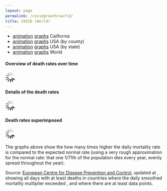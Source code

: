 ```yaml
---
layout: page
permalink: /covidgrowth/world/
title: COVID (World)
---
```


<link rel="stylesheet" href="/covidgrowth/graph.css">
<script src="https://cdn.jsdelivr.net/npm/moment@2.24.0" defer></script>
<script src="https://cdn.jsdelivr.net/npm/chart.js@2.8.0" defer></script>
<script src="/covidgrowth/world.min.js" defer></script>

* [animation](/covidgrowth/rankca) [graphs](/covidgrowth/ca) California
* [animation](/covidgrowth/rankusa) [graphs](/covidgrowth/usa) USA (by county)
* [animation](/covidgrowth/rankstate) [graphs](/covidgrowth/state) USA (by state)
* [animation](/covidgrowth/rankworld) [graphs](/covidgrowth/world) World

<section>

  <h4>Overview of death rates over time</h4>
  <img id="sparkSpinnerElement" src="/img/spinner32.gif">

  <h4>Details of the death rates</h4>
  <img id="detailsSpinnerElement" src="/img/spinner32.gif">

  <h4>Death rates superimposed</h4>
  <img id="superimposedSpinnerElement" src="/img/spinner32.gif">
</section>

The graphs above show the how many times higher the daily mortality rate is compared to the expected normal rate (using a very rough approximation for the normal rate: that one 1/71th of the population dies every year, evenly spread throughout the year).

Source: [European Centre for Disease Prevention and Control][1],
updated at <span id="updateTimeElement"></span>, showing all days with at least <span id="minTotalDeathsElement"></span> deaths in countries where the daily smoothed mortality multiplier exceeded <span id="minMortalityMultiplierElement"></span>, and where there are at least <span id="minPointsElement"></span> data points.


[1]: https://www.ecdc.europa.eu/en/publications-data/download-todays-data-geographic-distribution-covid-19-cases-worldwide
